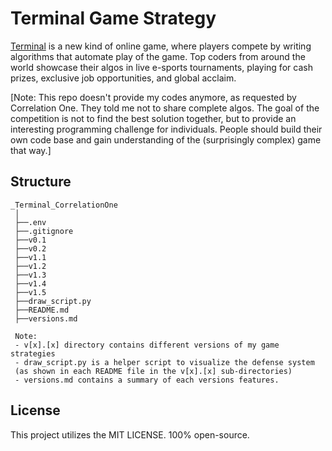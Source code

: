 # Terminal Game Strategy
[Terminal](https://terminal.c1games.com/home) is a new kind of online game, where players compete by writing 
algorithms that automate play of the game. Top coders from around the world showcase their algos in live e-sports 
tournaments, playing for cash prizes, exclusive job opportunities, and global acclaim.

[Note: This repo doesn't provide my codes anymore, as requested by Correlation One. They told me not to share complete algos.  The goal of the competition is not to find the best solution together, but to provide an interesting programming challenge for individuals. People should build their own code base and gain understanding of the (surprisingly complex) game that way.]


## Structure

```
_Terminal_CorrelationOne
 │
 ├──.env
 ├──.gitignore
 ├──v0.1
 ├──v0.2
 ├──v1.1
 ├──v1.2
 ├──v1.3
 ├──v1.4
 ├──v1.5
 ├──draw_script.py
 ├──README.md
 ├──versions.md
 
 Note: 
 - v[x].[x] directory contains different versions of my game strategies
 - draw_script.py is a helper script to visualize the defense system
 (as shown in each README file in the v[x].[x] sub-directories)
 - versions.md contains a summary of each versions features.
```

## License
This project utilizes the MIT LICENSE. 100% open-source.

